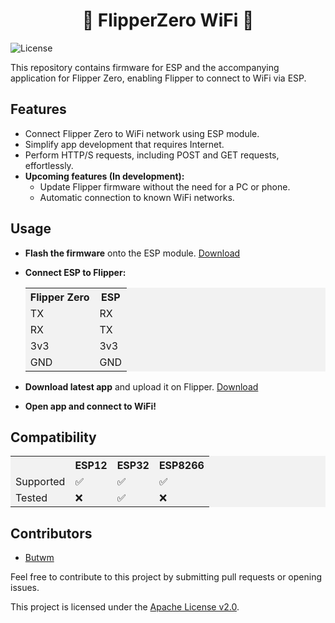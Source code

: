 <h1 align="center">🐬 FlipperZero WiFi 📶</h1>

![License](https://img.shields.io/badge/license-Apache%202.0-blue)

This repository contains firmware for ESP and the accompanying application for Flipper Zero, enabling Flipper to connect to WiFi via ESP.

## Features

- Connect Flipper Zero to WiFi network using ESP module.
- Simplify app development that requires Internet.
- Perform HTTP/S requests, including POST and GET requests, effortlessly.
- **Upcoming features (In development):**
    - Update Flipper firmware without the need for a PC or phone.
    - Automatic connection to known WiFi networks.

## Usage

- **Flash the firmware** onto the ESP module. [Download](https://github.com/Butwm/FlipperZero-Wifi-App/releases)
- **Connect ESP to Flipper:**

    <table style="width:100%; background-color: #f2f2f2;">
      <tr>
        <th>Flipper Zero</th>
        <th>ESP</th>
      </tr>
      <tr>
        <td>TX</td>
        <td>RX</td>
      </tr>
      <tr>
        <td>RX</td>
        <td>TX</td>
      </tr>
      <tr>
        <td>3v3</td>
        <td>3v3</td>
      </tr>
        <tr>
        <td>GND</td>
        <td>GND</td>
      </tr>
    </table>

- **Download latest app** and upload it on Flipper. [Download](https://github.com/Butwm/FlipperZero-Wifi-App/releases)
- **Open app and connect to WiFi!**

## Compatibility 

<table style="width:100%; background-color: #f2f2f2;">
  <tr>
    <th></th>
    <th>ESP12</th>
    <th>ESP32</th>
    <th>ESP8266</th>
  </tr>
  <tr>
    <td>Supported</td>
    <td>✅</td>
    <td>✅</td>
    <td>✅</td>
  </tr>
  <tr>
    <td>Tested</td>
    <td>❌</td>
    <td>✅</td>
    <td>❌</td>
  </tr>
</table>

## Contributors

- [Butwm](https://www.github.com/Butwm)

Feel free to contribute to this project by submitting pull requests or opening issues.

This project is licensed under the [Apache License v2.0](https://github.com/Butwm/FlipperZero-Wifi-App/blob/main/LICENSE).
